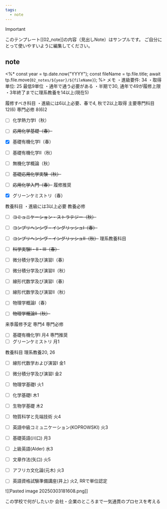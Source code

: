 ```yaml
---
tags:
  - note
---
```

> [!IMPORTANT]
> このテンプレート[[02_note]]の内容（見出しNote）はサンプルです。
> ご自分にとって使いやすいように編集してください。

## note
<%*
const year = tp.date.now("YYYY");
const fileName = tp.file.title;
await tp.file.move(`02_notes/${year}/${fileName}`);
%>
メモ
・進級要件: 34
・取得単位: 25
	最低9単位
・通年で通う必要がある
・半期で30, 通年で49が履修上限
・3年終了までに理系教養を14以上(現在5)

履修すべき科目
・進級には6以上必要、春で4, 秋で2以上取得
主要専門科目 12(6)
専門必修 8(6)2
- [ ] 化学熱力学Ⅰ（秋）
- [ ] ~~応用化学基礎（春）~~
- [x] 基礎有機化学Ⅰ（春）
- [ ] 基礎有機化学Ⅱ（秋）
- [ ] 無機化学概論（秋）
- [ ] ~~基礎応用化学実験（秋）~~
- [ ] ~~応用化学入門（春）~~
履修推奨
- [x] グリーンケミストリ（春）



教養科目
・進級には3以上必要
教養必修
- [ ] ~~コミュニケーション・ストラテジー（秋）~~
- [ ] ~~コンプリヘンシヴ・イングリッシュⅠ（春）~~
- [ ] ~~コンプリヘンシヴ・イングリッシュⅡ（秋）~~
理系教養科目
- [ ] ~~科学実験Ⅰ・Ⅱ・Ⅲ（春）~~
- [ ] 微分積分学及び演習Ⅰ（春）
- [ ] 微分積分学及び演習Ⅱ（秋）
- [ ] 線形代数学及び演習Ⅰ（春）
- [ ] 線形代数学及び演習Ⅱ（秋）
- [ ] 物理学概論Ⅰ（春）
- [ ] ~~物理学概論Ⅱ（秋）~~


来季履修予定
専門4
専門必修
- [ ] 基礎有機化学Ⅰ
      月4
専門推奨
- [ ] グリーンケミストリ
      月1

教養科目
理系教養20, 26
- [ ] 線形代数学および演習Ⅰ
      金1
- [ ] 微分積分学及び演習Ⅰ
      金2
- [ ] 物理学基礎Ⅰ
      火1
- [ ] 化学基礎Ⅰ
      木1
- [ ] 生物学基礎
      木2
- [ ] 物質科学と先端技術
      火4
- [ ] 英語中級コミュニケーション(KOPROWSKI)
      火3
- [ ] 基礎英語(川口)
      月3
- [ ] 上級英語(Alder)
      水3
- [ ] 文章作法(矢口)
      火5
- [ ] アフリカ文化論(元木)
      火3
- [ ] 英語資格試験準備講座(井上)
      火2, RRで単位認定


![[Pasted image 20250303181608.png]]

この学校で何がしたいか
会社・企業のところまで一気通貫のプロセスを考える
